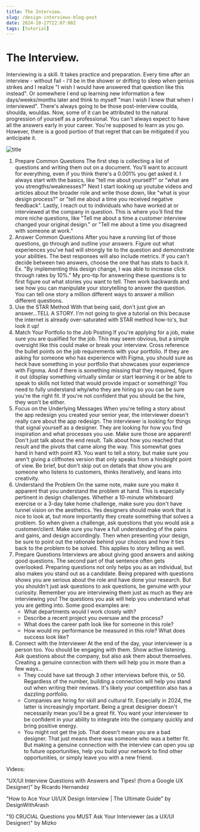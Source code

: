 ```yaml
---
title: The Interview.
slug: /design-interviews-blog-post
date: 2024-10-27T22:07:00Z
tags: [tutorial]
---
```


# The Interview.

Interviewing is a skill. It takes practice and preparation. Every time after an interview - without fail - I'll be in the shower or drifting to sleep when genius strikes and I realize "I wish I would have answered that question like this instead". Or  somewhere I end up learning new information a few days/weeks/months later and think to myself "man I wish I knew that when I interviewed". There's always going to be those post-interview coulda, shoulda, wouldas. Now, some of it can be attributed to the natural progression of yourself as a professional. You can't always expect to have all the answers early in your career. You're supposed to learn as you go. However, there is a good portion of that regret that can be mitigated if you anticipate it. 

![title](/img/hired.png)

1. Prepare Common Questions
The first step is collecting a list of questions and writing them out on a document. You'll want to account for everything, even if you think there's a 0.001% you get asked it. I always start with the basics, like "tell me about yourself?" or "what are you strengths/weaknesses?" Next I start looking up youtube videos and articles about the broader role and write those down, like "what is your design process?" or "tell me about a time you received negative feedback". Lastly, I reach out to individuals who have worked at or interviewed at the company in question. This is where you'll find the more niche questions, like "Tell me about a time a customer interview changed your original design." or "Tell me about a time you disagreed with someone at work."
2. Answer Common Questions
After you have a running list of those questions, go through and outline your answers. Figure out what experiences you've had will strongly tie to the question and demonstrate your abilities. The best responses will also include metrics. If you can't decide between two answers, choose the one that has stats to back it. Ex. "By implementing this design change, I was able to increase click through rates by 10%." My pro-tip for answering these questions is to first figure out what stories you want to tell. Then work backwards and see how you can manipulate your storytelling to answer the question. You can tell one story a million different ways to answer a million different questions.
3. Use the STAR Method
With that being said, don't just give an answer...TELL A STORY. I'm not going to give a tutorial on this because the internet is already over-saturated with STAR method how-to's, but look it up! 
4. Match Your Portfolio to the Job Posting 
If you're applying for a job, make sure you are qualified for the job. This may seem obvious, but a simple oversight like this could make or break your interview. Cross reference the bullet points on the job requirements with your portfolio. If they are asking for someone who has experience with Figma, you should sure as heck have something in your portfolio that showcases your experience with Fignma. And if there is something missing that they required, figure it out (display something virtually similar or start learning it or be able to speak to skills not listed that would provide impact or something)! You need to fully understand why/who they are hiring so you can be sure you're the right fit. If you're not confident that you should be the hire, they won't be either. 
5. Focus on the Underlying Messages 
When you're telling a story about the app redesign you created your senior year, the interviewer doesn't really care about the app redesign. The interviewer is looking for things that signal yourself as a designer. They are looking for how you find inspiration and what processes you use. Make sure those are apparent! Don't just talk about the end result. Talk about how you reached that result and the pivots that came along the way. This somewhat goes hand in hand with point #3. You want to tell a story, but make sure you aren't giving a cliffnotes version that only speaks from a hindsight point of view. Be brief, but don't skip out on details that show you are someone who listens to customers, thinks iteratively, and leans into creativity. 
6. Understand the Problem
On the same note, make sure you make it apparent that you understand the problem at hand. This is especially pertinent in design challenges. Whether a 10-minute whiteboard exercise or a 3-day take home challenge, make sure you don't have tunnel vision on the aesthetics. Yes designers should make work that is nice to look at, but more importantly they create something that solves a problem. So when given a challenge, ask questions that you would ask a customer/client. Make sure you have a full understanding of the pains and gains, and design accordingly. Then when presenting your design, be sure to point out the rationale behind your choices and how it ties back to the problem to be solved. This applies to story telling as well. 
7. Prepare Questions
Interviews are about giving good answers and asking good questions. The second part of that sentence often gets overlooked. Preparing questions not only helps you as an individual, but also makes you stand out as a candidate. Being prepared with questions shows you are serious about the role and have done your research. But you shouldn't just ask questions to ask questions, be genuine with your curiosity. Remember you are interviewing them just as much as they are interviewing you! The questions you ask will help you understand what you are getting into. Some good examples are:
    - What departments would I work closely with?
    - Describe a recent project you oversaw and the process?
    - What does the career path look like for someone in this role?
    - How would my performance be measured in this role? What does success look like?
8. Connect with the Interviewer
At the end of the day, your interviewer is a person too. You should be engaging with them. Show active listening. Ask questions about the company, but also ask them about themselves. Creating a genuine connection with them will help you in more than a few ways...
    - They could have sat through 3 other interviews before this, or 50. Regardless of the number, building a connection will help you stand out when writing their reviews. It's likely your competition also has a dazzling portfolio. 
    - Companies are hiring for skill and cultural fit. Especially in 2024, the latter is increasingly important. Being a great designer doesn't necessarily mean you'll be a great fit. You want your interviewer to be confident in your ability to integrate into the company quickly and bring positive energy. 
    - You might not get the job. That doesn't mean you are a bad designer. That just means there was someone who was a better fit. But making a genuine connection with the interview can open you up to future opportunities, help you build your network to find other opportunities, or simply leave you with a new friend. 

Videos:

"UX/UI Interview Questions with Answers and Tipes! (from a Google UX Designer)" by Ricardo Hernandez

"How to Ace Your UI/UX Design Interview | The Ultimate Guide" by DesignWithArash

"10 CRUCIAL Questions you MUST Ask Your Interviewer (as a UX/UI Designer)" by Mizko